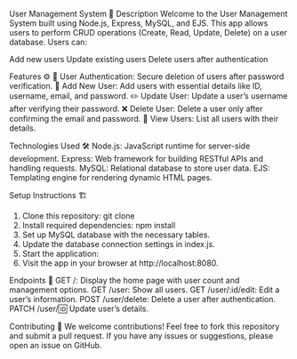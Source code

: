 User Management System 👥
Description
Welcome to the User Management System built using Node.js, Express, MySQL, and EJS. This app allows users to perform CRUD operations (Create, Read, Update, Delete) on a user database. Users can:

Add new users
Update existing users
Delete users after authentication

Features ⚙️
🔑 User Authentication: Secure deletion of users after password verification.
📝 Add New User: Add users with essential details like ID, username, email, and password.
✏️ Update User: Update a user’s username after verifying their password.
❌ Delete User: Delete a user only after confirming the email and password.
📜 View Users: List all users with their details.

Technologies Used 🛠️
Node.js: JavaScript runtime for server-side development.
Express: Web framework for building RESTful APIs and handling requests.
MySQL: Relational database to store user data.
EJS: Templating engine for rendering dynamic HTML pages.

Setup Instructions 🏗️

1. Clone this repository:
   git clone <repository-url>
2. Install required dependencies:
   npm install
3. Set up MySQL database with the necessary tables.
4. Update the database connection settings in index.js.
5. Start the application:
6. Visit the app in your browser at http://localhost:8080.

Endpoints 📍
GET /: Display the home page with user count and management options.
GET /user: Show all users.
GET /user/:id/edit: Edit a user’s information.
POST /user/delete: Delete a user after authentication.
PATCH /user/:id: Update user’s details.

Contributing 🙌
We welcome contributions! Feel free to fork this repository and submit a pull request. If you have any issues or suggestions, please open an issue on GitHub.



